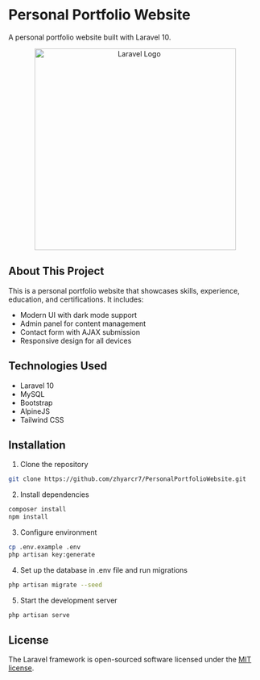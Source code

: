 # Personal Portfolio Website

A personal portfolio website built with Laravel 10.

<p align="center"><a href="https://laravel.com" target="_blank"><img src="https://raw.githubusercontent.com/laravel/art/master/logo-lockup/5%20SVG/2%20CMYK/1%20Full%20Color/laravel-logolockup-cmyk-red.svg" width="400" alt="Laravel Logo"></a></p>

## About This Project

This is a personal portfolio website that showcases skills, experience, education, and certifications. It includes:

- Modern UI with dark mode support
- Admin panel for content management
- Contact form with AJAX submission
- Responsive design for all devices

## Technologies Used

- Laravel 10
- MySQL
- Bootstrap
- AlpineJS
- Tailwind CSS

## Installation

1. Clone the repository
```bash
git clone https://github.com/zhyarcr7/PersonalPortfolioWebsite.git
```

2. Install dependencies
```bash
composer install
npm install
```

3. Configure environment
```bash
cp .env.example .env
php artisan key:generate
```

4. Set up the database in .env file and run migrations
```bash
php artisan migrate --seed
```

5. Start the development server
```bash
php artisan serve
```

## License

The Laravel framework is open-sourced software licensed under the [MIT license](https://opensource.org/licenses/MIT).
